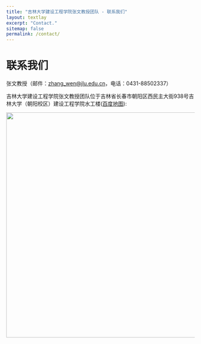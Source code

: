 ```yaml
---
title: "吉林大学建设工程学院张文教授团队 - 联系我们"
layout: textlay
excerpt: "Contact."
sitemap: false
permalink: /contact/
---
```


# 联系我们

张文教授（邮件：zhang_wen@jlu.edu.cn，电话：0431-88502337）

吉林大学建设工程学院张文教授团队位于吉林省长春市朝阳区西民主大街938号吉林大学（朝阳校区）建设工程学院水工楼([百度地图](https://map.baidu.com/poi/吉林大学(朝阳校区)-水工楼/@13949784.315,5418361.11,19z?uid=020d30e30175766aa3acc4db&ugc_type=3&ugc_ver=1&device_ratio=2&compat=1&pcevaname=pc4.1&querytype=detailConInfo&da_src=shareurl)):


<img src="{{ site.url }}{{ site.baseurl }}/images/contactpic/image2.jpeg" style="width: 600px">

<!--
### Parking

There are two car parks in close proximity to Rock Hall shown on the map above:

Parking off [4th Street](https://www.google.com/maps/place/Third+Street+Garage/@37.768572,-122.38973,18z/data=!3m1!4b1!4m2!3m1!1s0x808f7fc58c60662d:0x6886a31478ecb0) (charged by the hour)
Parking off [South Street](https://www.google.com/maps/search/401+South+Street/@37.76892,-122.388106,19z/data=!3m1!4b1) (charged by the day, or 2hrs)
 
### Public transport
There are two MUNI lines with stops in close proximity to UCSF Mission Bay: the T-Third St and 55-16th St.

1. T-Third St. [link](https://www.sfmta.com/routes/t-third-street)
1. 55-16th St. [link](https://www.sfmta.com/routes/55-16th-street)
 
### UCSF Shuttle
Several UCSF shuttle lines stop on 4th Street outside Rock Hall. Shuttles arrive across the street from Rock Hall (east) and leave on the same side of the street as Rock Hall (west), see map above.

- The UCSF Shuttle map can be found [here](https://campuslifeservices.ucsf.edu/upload/transportation/files/UCSF_Shuttle_Map_8.5x11.pdf)

- The Next Shuttle can be found [here](https://ucsf.tripshot.com/)

-->
